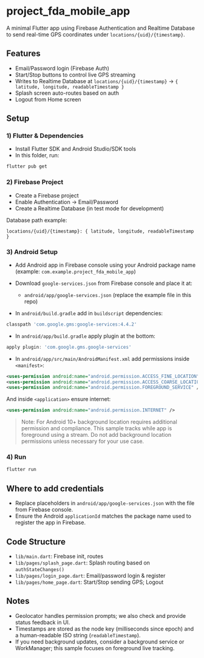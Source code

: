 # project_fda_mobile_app

A minimal Flutter app using Firebase Authentication and Realtime Database to send real-time GPS coordinates under `locations/{uid}/{timestamp}`.

## Features
- Email/Password login (Firebase Auth)
- Start/Stop buttons to control live GPS streaming
- Writes to Realtime Database at `locations/{uid}/{timestamp}` → `{ latitude, longitude, readableTimestamp }`
- Splash screen auto-routes based on auth
- Logout from Home screen

## Setup

### 1) Flutter & Dependencies
- Install Flutter SDK and Android Studio/SDK tools
- In this folder, run:

```bash
flutter pub get
```

### 2) Firebase Project
- Create a Firebase project
- Enable Authentication → Email/Password
- Create a Realtime Database (in test mode for development)

Database path example:
```
locations/{uid}/{timestamp}: { latitude, longitude, readableTimestamp }
```

### 3) Android Setup
- Add Android app in Firebase console using your Android package name (example: `com.example.project_fda_mobile_app`)
- Download `google-services.json` from Firebase console and place it at:
  - `android/app/google-services.json` (replace the example file in this repo)

- In `android/build.gradle` add in `buildscript` dependencies:
```gradle
classpath 'com.google.gms:google-services:4.4.2'
```

- In `android/app/build.gradle` apply plugin at the bottom:
```gradle
apply plugin: 'com.google.gms.google-services'
```

- In `android/app/src/main/AndroidManifest.xml` add permissions inside `<manifest>`:
```xml
<uses-permission android:name="android.permission.ACCESS_FINE_LOCATION" />
<uses-permission android:name="android.permission.ACCESS_COARSE_LOCATION" />
<uses-permission android:name="android.permission.FOREGROUND_SERVICE" />
```

And inside `<application>` ensure internet:
```xml
<uses-permission android:name="android.permission.INTERNET" />
```

> Note: For Android 10+ background location requires additional permission and compliance. This sample tracks while app is foreground using a stream. Do not add background location permissions unless necessary for your use case.

### 4) Run
```bash
flutter run
```

## Where to add credentials
- Replace placeholders in `android/app/google-services.json` with the file from Firebase console.
- Ensure the Android `applicationId` matches the package name used to register the app in Firebase.

## Code Structure
- `lib/main.dart`: Firebase init, routes
- `lib/pages/splash_page.dart`: Splash routing based on `authStateChanges()`
- `lib/pages/login_page.dart`: Email/password login & register
- `lib/pages/home_page.dart`: Start/Stop sending GPS; Logout

## Notes
- Geolocator handles permission prompts; we also check and provide status feedback in UI.
- Timestamps are stored as the node key (milliseconds since epoch) and a human-readable ISO string (`readableTimestamp`).
- If you need background updates, consider a background service or WorkManager; this sample focuses on foreground live tracking.

